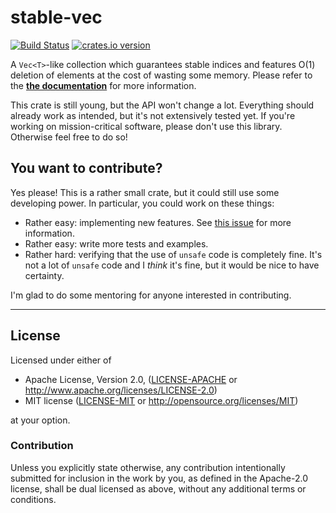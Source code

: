 # stable-vec
[![Build Status](https://img.shields.io/travis/LukasKalbertodt/stable-vec/master.svg)](https://travis-ci.org/LukasKalbertodt/stable-vec)
[![crates.io version](https://img.shields.io/crates/v/stable-vec.svg)](https://crates.io/crates/stable-vec)

A `Vec<T>`-like collection which guarantees stable indices and features O(1)
deletion of elements at the cost of wasting some memory. Please refer to the
[**the documentation**](https://docs.rs/stable-vec) for more information.

This crate is still young, but the API won't change a lot.
Everything should already work as intended, but it's not extensively tested yet.
If you're working on mission-critical software, please don't use this library.
Otherwise feel free to do so!

## You want to contribute?

Yes please! This is a rather small crate, but it could still use some developing power.
In particular, you could work on these things:

- Rather easy: implementing new features. See [this issue](https://github.com/LukasKalbertodt/stable-vec/issues/3) for more information.
- Rather easy: write more tests and examples.
- Rather hard: verifying that the use of `unsafe` code is completely fine. It's not a lot of `unsafe` code and I *think* it's fine, but it would be nice to have certainty.

I'm glad to do some mentoring for anyone interested in contributing.

---

## License

Licensed under either of

 * Apache License, Version 2.0, ([LICENSE-APACHE](LICENSE-APACHE) or http://www.apache.org/licenses/LICENSE-2.0)
 * MIT license ([LICENSE-MIT](LICENSE-MIT) or http://opensource.org/licenses/MIT)

at your option.

### Contribution

Unless you explicitly state otherwise, any contribution intentionally submitted
for inclusion in the work by you, as defined in the Apache-2.0 license, shall
be dual licensed as above, without any additional terms or conditions.
